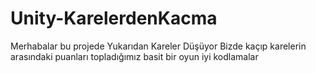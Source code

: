 # Unity-KarelerdenKacma
Merhabalar bu projede Yukarıdan Kareler Düşüyor Bizde kaçıp karelerin arasındaki puanları topladığımız basit bir oyun iyi kodlamalar
